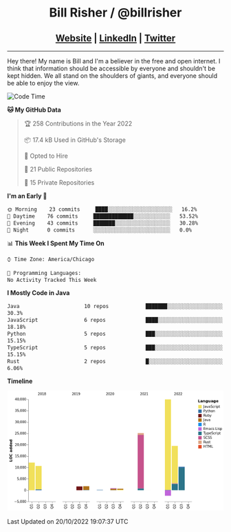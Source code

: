 
<h1 align="center">
    Bill Risher / @billrisher <br />
</h1>
<h2 align="center">
    <a href="https://billrisher.com">Website</a> | <a href="https://linkedin.com/in/william-risher">LinkedIn</a> | <a href="https://twitter.com/billrisher_">Twitter</a> 
 </h2>

---

Hey there! My name is Bill and I'm a believer in the free and open internet. 
I think that information should be accessible by everyone and shouldn't be kept hidden. 
We all stand on the shoulders of giants, and everyone should be able to enjoy the view.

<!--START_SECTION:waka-->
![Code Time](http://img.shields.io/badge/Code%20Time-115%20hrs%204%20mins-blue)

**🐱 My GitHub Data** 

> 🏆 258 Contributions in the Year 2022
 > 
> 📦 17.4 kB Used in GitHub's Storage 
 > 
> 💼 Opted to Hire
 > 
> 📜 21 Public Repositories 
 > 
> 🔑 15 Private Repositories  
 > 
**I'm an Early 🐤** 

```text
🌞 Morning    23 commits     ████░░░░░░░░░░░░░░░░░░░░░   16.2% 
🌆 Daytime    76 commits     █████████████░░░░░░░░░░░░   53.52% 
🌃 Evening    43 commits     ███████░░░░░░░░░░░░░░░░░░   30.28% 
🌙 Night      0 commits      ░░░░░░░░░░░░░░░░░░░░░░░░░   0.0%

```


📊 **This Week I Spent My Time On** 

```text
⌚︎ Time Zone: America/Chicago

💬 Programming Languages: 
No Activity Tracked This Week

```

**I Mostly Code in Java** 

```text
Java                     10 repos            ███████░░░░░░░░░░░░░░░░░░   30.3% 
JavaScript               6 repos             ████░░░░░░░░░░░░░░░░░░░░░   18.18% 
Python                   5 repos             ███░░░░░░░░░░░░░░░░░░░░░░   15.15% 
TypeScript               5 repos             ███░░░░░░░░░░░░░░░░░░░░░░   15.15% 
Rust                     2 repos             █░░░░░░░░░░░░░░░░░░░░░░░░   6.06%

```


**Timeline**

![Chart not found](https://raw.githubusercontent.com/billrisher/billrisher/main/charts/bar_graph.png) 


 Last Updated on 20/10/2022 19:07:37 UTC
<!--END_SECTION:waka-->
